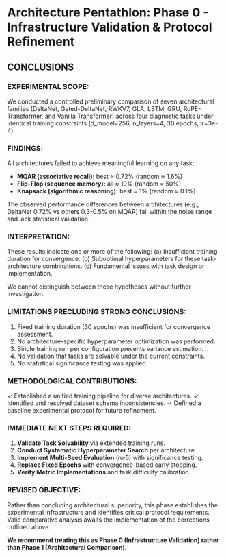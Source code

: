 # Architecture Pentathlon: Phase 0 - Infrastructure Validation & Protocol Refinement

## CONCLUSIONS

### EXPERIMENTAL SCOPE:
We conducted a controlled preliminary comparison of seven architectural families (DeltaNet, Gated-DeltaNet, RWKV7, GLA, LSTM, GRU, RoPE-Transformer, and Vanilla Transformer) across four diagnostic tasks under identical training constraints (d_model=256, n_layers=4, 30 epochs, lr=3e-4).

### FINDINGS:
All architectures failed to achieve meaningful learning on any task:
- **MQAR (associative recall):** best ≈ 0.72% (random ≈ 1.6%)
- **Flip-Flop (sequence memory):** all ≈ 10% (random = 50%)
- **Knapsack (algorithmic reasoning):** best ≈ 1% (random ≈ 0.1%)

The observed performance differences between architectures (e.g., DeltaNet 0.72% vs others 0.3-0.5% on MQAR) fall within the noise range and lack statistical validation.

### INTERPRETATION:
These results indicate one or more of the following:
(a) Insufficient training duration for convergence.
(b) Suboptimal hyperparameters for these task-architecture combinations.
(c) Fundamental issues with task design or implementation.

We cannot distinguish between these hypotheses without further investigation.

### LIMITATIONS PRECLUDING STRONG CONCLUSIONS:
1.  Fixed training duration (30 epochs) was insufficient for convergence assessment.
2.  No architecture-specific hyperparameter optimization was performed.
3.  Single training run per configuration prevents variance estimation.
4.  No validation that tasks are solvable under the current constraints.
5.  No statistical significance testing was applied.

### METHODOLOGICAL CONTRIBUTIONS:
✓ Established a unified training pipeline for diverse architectures.
✓ Identified and resolved dataset schema inconsistencies.
✓ Defined a baseline experimental protocol for future refinement.

### IMMEDIATE NEXT STEPS REQUIRED:
1.  **Validate Task Solvability** via extended training runs.
2.  **Conduct Systematic Hyperparameter Search** per architecture.
3.  **Implement Multi-Seed Evaluation** (n≥5) with significance testing.
4.  **Replace Fixed Epochs** with convergence-based early stopping.
5.  **Verify Metric Implementations** and task difficulty calibration.

### REVISED OBJECTIVE:
Rather than concluding architectural superiority, this phase establishes the experimental infrastructure and identifies critical protocol requirements. Valid comparative analysis awaits the implementation of the corrections outlined above.

**We recommend treating this as Phase 0 (Infrastructure Validation) rather than Phase 1 (Architectural Comparison).**
